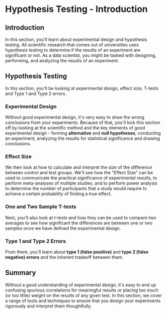 
# Hypothesis Testing - Introduction

## Introduction
In this section, you'll learn about experimental design and hypothesis testing. All scientific research that comes out of universities uses hypothesis testing to determine if the results of an experiment are significant or not. As a data scientist, you might be tasked with designing, performing, and analyzing the results of an experiment.


## Hypothesis Testing

In this section, you'll be looking at experimental design, effect size, T-tests and Type 1 and Type 2 errors.

### Experimental Design

Without good experimental design, it's very easy to draw the wrong conclusions from your experiments. Because of that, you'll kick this section off by looking at the scientific method and the key elements of good experimental design - forming **alternative** and **null hypotheses**, conducting an experiment, analyzing the results for statistical significance and drawing conclusions.

### Effect Size

We then look at how to calculate and interpret the size of the difference between control and test groups. We'll see how the "Effect Size" can be used to communicate the practical significance of experimental results, to perform meta-analyses of multiple studies, and to perform power analysis to determine the number of participants that a study would require to achieve a certain probability of finding a true effect. 

### One and Two Sample T-tests

Next, you'll also look at t-tests and how they can be used to compare two averages to see how significant the differences are between one or two samples once we have defined the experimental design.

### Type 1 and Type 2 Errors

From there, you'll learn about **type 1 (false positive)** and **type 2 (false negative) errors** and the inherent tradeoff between them.

## Summary

Without a good understanding of experimental design, it's easy to end up confusing spurious correlations for meaningful results or placing too much (or too little) weight on the results of any given test. In this section, we cover a range of tools and techniques to ensure that you design your experiments rigorously and interpret them thoughtfully.
